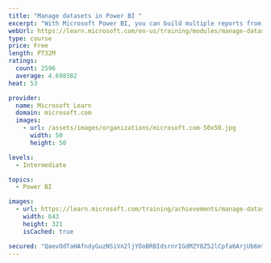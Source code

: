 ```yaml
---
title: "Manage datasets in Power BI "
excerpt: "With Microsoft Power BI, you can build multiple reports from a single dataset, meaning that if you change the dataset, all reports will be updated with that change. Additionally, you can clean and prep data once rather than repeatedly for each report."
webUrl: https://learn.microsoft.com/en-us/training/modules/manage-datasets-power-bi/
type: course
price: Free
length: PT32M
ratings:
  count: 2596
  average: 4.698382
heat: 53

provider:
  name: Microsoft Learn
  domain: microsoft.com
  images:
    - url: /assets/images/organizations/microsoft.com-50x50.jpg
      width: 50
      height: 50

levels:
  - Intermediate

topics:
  - Power BI

images:
  - url: https://learn.microsoft.com/training/achievements/manage-datasets-in-power-bi-social.png
    width: 643
    height: 321
    isCached: true

secured: "QaevOdTaHAfndyGuzNSiVn2ljYDoBRBIdsrnrIGdMZY8Z52lCpfa6ArjUb6mtUF9W8w6lMSXuxKf8Cevcr3TLzWDH3BLuLx0UlAzdR7R2V0zFzzqePRCcNHtGcWBemM+K/XGAchTS0EvuHv1fCxCrOVUqcoOpniJpVIwi8X0KmmbbT0fYVGY4BQJee8iC7aHaLCNGDjS46KyZvopd7cyoJ4KBF7XtWHWqe06BPnZ+hKjpx5HglhcwOlBbNWu8YcGdWqX+vQQ+ySqrPkwwwFrs2DttsTZHnAECvVpLV5f6N/lDLWQGyS6iDsOQ1ci1yBqmApx3O+PxCbjMgkXV4GLlPMdgSCjlcef54KK8wAvM/4FEehjRP9kNvxe7bVA1qmQ79GlGzAht9ZF50Ki0M87kSPeaN1mgNpNzi2NODrjPBk=;OL9ZMJfYJJsnzGb+vFfhWw=="
---
```


